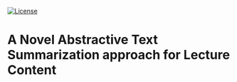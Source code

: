 [![License](https://github.com/farheen-dev/FYP-Works/tree/master?tab=MIT-1-ov-file)](LICENSE)

# A Novel Abstractive Text Summarization approach for Lecture Content
